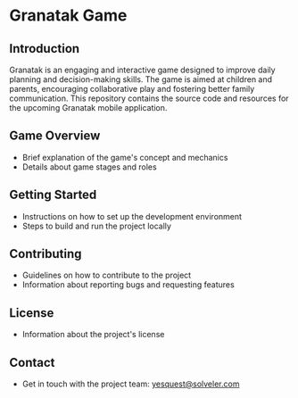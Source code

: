 # Granatak Game

## Introduction
Granatak is an engaging and interactive game designed to improve daily planning and decision-making skills. The game is aimed at children and parents, encouraging collaborative play and fostering better family communication. This repository contains the source code and resources for the upcoming Granatak mobile application.

## Game Overview
- Brief explanation of the game's concept and mechanics
- Details about game stages and roles

## Getting Started
- Instructions on how to set up the development environment
- Steps to build and run the project locally

## Contributing
- Guidelines on how to contribute to the project
- Information about reporting bugs and requesting features

## License
- Information about the project's license

## Contact
- Get in touch with the project team: yesquest@solveler.com
